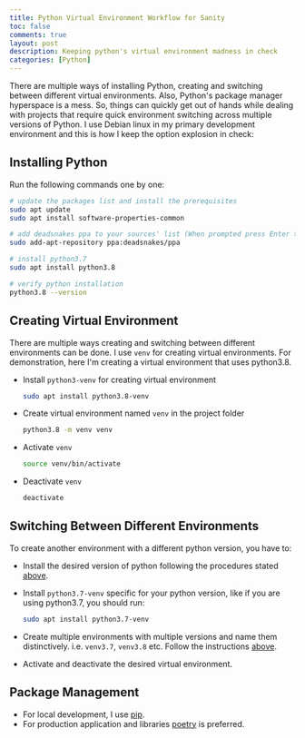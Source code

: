 ```yaml
---
title: Python Virtual Environment Workflow for Sanity
toc: false
comments: true
layout: post
description: Keeping python's virtual environment madness in check
categories: [Python]
---
```


There are multiple ways of installing Python, creating and switching between different virtual environments. Also, Python's package manager hyperspace is a mess. So, things can quickly get out of hands while dealing with projects that require quick environment switching across multiple versions of Python. I use Debian linux in my primary development environment and this is how I keep the option explosion in check:

## Installing Python

Run the following commands one by one:

```bash
# update the packages list and install the prerequisites
sudo apt update
sudo apt install software-properties-common

# add deadsnakes ppa to your sources' list (When prompted press Enter to continue)
sudo add-apt-repository ppa:deadsnakes/ppa

# install python3.7
sudo apt install python3.8

# verify python installation
python3.8 --version
```

## Creating Virtual Environment

There are multiple ways creating and switching between different environments can be done. I use `venv` for creating virtual environments. For demonstration, here I'm creating a virtual environment that uses python3.8.

* Install `python3-venv` for creating virtual environment
  ```bash
  sudo apt install python3.8-venv
  ```

* Create virtual environment named `venv` in the project folder

   ```bash
   python3.8 -m venv venv
   ```
* Activate `venv`

   ```bash
   source venv/bin/activate
   ```
* Deactivate `venv`
   ```bash
   deactivate
   ```


## Switching Between Different Environments

To create another environment with a different python version, you have to:

* Install the desired version of python following the procedures stated [above](#installing-python).
* Install `python3.7-venv` specific for your python version, like if you are using python3.7,
  you should run:

  ```bash
  sudo apt install python3.7-venv
  ```
* Create multiple environments with multiple versions and name them distinctively. i.e. `venv3.7`, `venv3.8` etc. Follow the instructions [above](#creating-virtual-environment).
* Activate and deactivate the desired virtual environment.


## Package Management

* For local development, I use [pip](https://pip.pypa.io/en/stable/).
* For production application and libraries [poetry](https://python-poetry.org/) is preferred.

